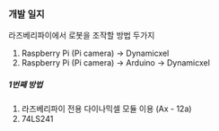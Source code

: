 ### 개발 일지

라즈베리파이에서 로봇을 조작할 방법 두가지

1. Raspberry Pi (Pi camera) -> Dynamicxel
2. Raspberry Pi (Pi camera) -> Arduino -> Dynamicxel

##### 1번째 방법

1. 라즈베리파이 전용 다이나믹셀 모듈 이용 (Ax - 12a)
2. 74LS241

